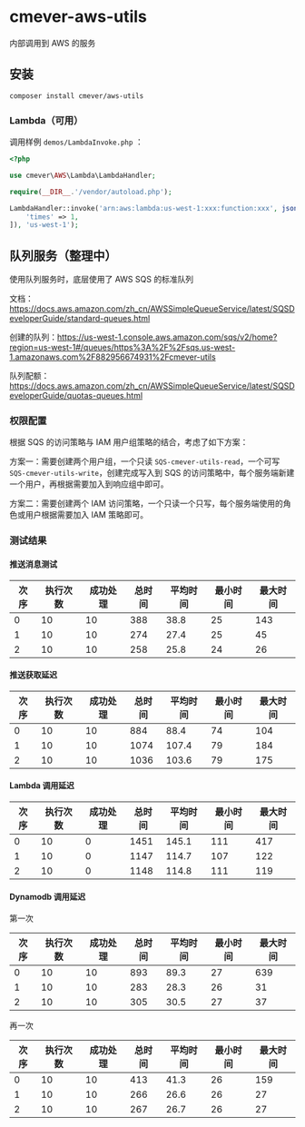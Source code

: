 # cmever-aws-utils
内部调用到 AWS 的服务

## 安装
```shell script
composer install cmever/aws-utils
```

### Lambda（可用）

调用样例 `demos/LambdaInvoke.php` ：

```php
<?php

use cmever\AWS\Lambda\LambdaHandler;

require(__DIR__.'/vendor/autoload.php');

LambdaHandler::invoke('arn:aws:lambda:us-west-1:xxx:function:xxx', json_encode([
    'times' => 1,
]), 'us-west-1');
```

## 队列服务（整理中）

使用队列服务时，底层使用了 AWS SQS 的标准队列

文档：https://docs.aws.amazon.com/zh_cn/AWSSimpleQueueService/latest/SQSDeveloperGuide/standard-queues.html

创建的队列：https://us-west-1.console.aws.amazon.com/sqs/v2/home?region=us-west-1#/queues/https%3A%2F%2Fsqs.us-west-1.amazonaws.com%2F882956674931%2Fcmever-utils

队列配额：https://docs.aws.amazon.com/zh_cn/AWSSimpleQueueService/latest/SQSDeveloperGuide/quotas-queues.html

### 权限配置

根据 SQS 的访问策略与 IAM 用户组策略的结合，考虑了如下方案：

方案一：需要创建两个用户组，一个只读 `SQS-cmever-utils-read`，一个可写 `SQS-cmever-utils-write`，创建完成写入到 SQS 的访问策略中，每个服务端新建一个用户，再根据需要加入到响应组中即可。

方案二：需要创建两个 IAM 访问策略，一个只读一个只写，每个服务端使用的角色或用户根据需要加入 IAM 策略即可。

### 测试结果

#### 推送消息测试

| 次序 | 执行次数 | 成功处理 | 总时间 | 平均时间 | 最小时间 | 最大时间 |
| ---- | -------- | -------- | ------ | -------- | -------- | -------- |
| 0    | 10       | 10       | 388    | 38.8     | 25       | 143      |
| 1    | 10       | 10       | 274    | 27.4     | 25       | 45       |
| 2    | 10       | 10       | 258    | 25.8     | 24       | 26       |

#### 推送获取延迟

| 次序 | 执行次数 | 成功处理 | 总时间 | 平均时间 | 最小时间 | 最大时间 |
| ---- | -------- | -------- | ------ | -------- | -------- | -------- |
| 0    | 10       | 10       | 884    | 88.4     | 74       | 104      |
| 1    | 10       | 10       | 1074   | 107.4    | 79       | 184      |
| 2    | 10       | 10       | 1036   | 103.6    | 79       | 175      |

#### Lambda 调用延迟

| 次序 | 执行次数 | 成功处理 | 总时间 | 平均时间 | 最小时间 | 最大时间 |
| ---- | -------- | -------- | ------ | -------- | -------- | -------- |
| 0    | 10       | 0        | 1451   | 145.1    | 111      | 417      |
| 1    | 10       | 0        | 1147   | 114.7    | 107      | 122      |
| 2    | 10       | 0        | 1148   | 114.8    | 111      | 119      |

#### Dynamodb 调用延迟

第一次

| 次序 | 执行次数 | 成功处理 | 总时间 | 平均时间 | 最小时间 | 最大时间 |
| ---- | -------- | -------- | ------ | -------- | -------- | -------- |
| 0    | 10       | 10       | 893    | 89.3     | 27       | 639      |
| 1    | 10       | 10       | 283    | 28.3     | 26       | 31       |
| 2    | 10       | 10       | 305    | 30.5     | 27       | 37       |

再一次

| 次序 | 执行次数 | 成功处理 | 总时间 | 平均时间 | 最小时间 | 最大时间 |
| ---- | -------- | -------- | ------ | -------- | -------- | -------- |
| 0    | 10       | 10       | 413    | 41.3     | 26       | 159      |
| 1    | 10       | 10       | 266    | 26.6     | 26       | 27       |
| 2    | 10       | 10       | 267    | 26.7     | 26       | 27       |